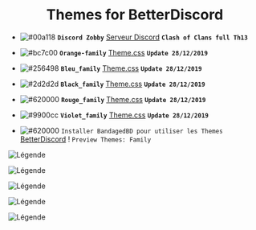 <h1 align="center">Themes for BetterDiscord</h1>

- ![#00a118](https://placehold.it/15/00a118/b5e853?text=+) **`Discord Zobby`** [Serveur Discord](https://discord.gg/jStesM5) **`Clash of Clans full Th13`**

- ![#bc7c00](https://placehold.it/15/bc7c00/b5e853?text=+) **`Orange-family`** [Theme.css](https://bibitor31.github.io/Bibitor-Themes/Orange-family.theme.css) **`Update 28/12/2019`**

- ![#256498](https://placehold.it/15/256498/b5e853?text=+) **`Bleu_family`** [Theme.css](https://bibitor31.github.io/Bibitor-Themes/Bleu_family.theme.css) **`Update 28/12/2019`**

- ![#2d2d2d](https://placehold.it/15/2d2d2d/b5e853?text=+) **`Black_family`** [Theme.css](https://bibitor31.github.io/Bibitor-Themes/Black-family.theme.css) **`Update 28/12/2019`**

- ![#620000](https://placehold.it/15/620000/b5e853?text=+) **`Rouge_family`** [Theme.css](https://bibitor31.github.io/Bibitor-Themes/Rouge-family.theme.css) **`Update 28/12/2019`**

- ![#9900cc](https://placehold.it/15/9900cc/b5e853?text=+) **`Violet_family`** [Theme.css](https://bibitor31.github.io/Bibitor-Themes/Violet-family.theme.csss) **`Update 28/12/2019`**

- ![#620000](https://placehold.it/15/620000/b5e853?text=+) `Installer BandagedBD pour utiliser les Themes`  [BetterDiscord](https://betterdiscord.net/home/) !
`Preview Themes: Family`

![Légende](https://i.imgur.com/eTfyIu4.png)

![Légende](https://i.imgur.com/uPup6DU.png)

![Légende](https://i.imgur.com/Cq5ba9V.png)

![Légende](https://i.imgur.com/GtGtiXb.png)

![Légende](https://i.imgur.com/OTgbxL8.png)

